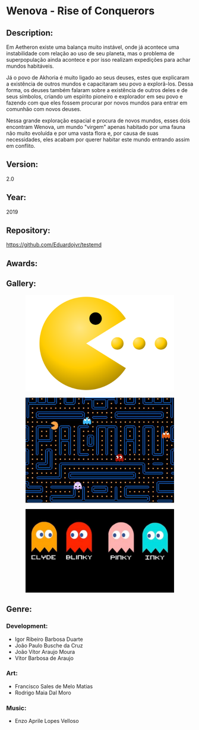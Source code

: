 # Wenova - Rise of Conquerors

## Description:
   Em Aetheron existe uma balança muito instável, onde já acontece uma instabilidade com relação ao uso de seu planeta, mas o problema de superpopulação ainda acontece e por isso realizam expedições para achar mundos habitáveis.

   Já o povo de Akhoria é muito ligado ao seus deuses, estes que explicaram a existência de outros mundos e capacitaram seu povo a explorâ-los. Dessa forma, os deuses também falaram sobre a existência de outros deles e de seus símbolos, criando um espírito pioneiro e explorador em seu povo e fazendo com que eles fossem procurar por novos mundos para entrar em comunhão com novos deuses.

   Nessa grande exploração espacial e procura de novos mundos, esses dois encontram Wenova, um mundo "virgem" apenas habitado por uma fauna não muito evoluída e por uma vasta flora e, por causa de suas necessidades, eles acabam por querer habitar este mundo entrando assim em conflito.

## Version:
   2.0

## Year:
   2019

## Repository:
   https://github.com/Eduardojvr/testemd

## Awards:

## Gallery:
   <p align="center"><img width="400"src="https://github.com/unbgames/unbgames/blob/issue_9/img_tmp/pac1.png"></p>
   <p align="center"><img width="400"src="https://github.com/unbgames/unbgames/blob/issue_9/img_tmp/pac2.jpg"></p>
   <p align="center"><img width="400"src="https://github.com/unbgames/unbgames/blob/issue_9/img_tmp/pac3.jpg"></p>
    
## Genre:

### Development:
   - Igor Ribeiro Barbosa Duarte
   - João Paulo Busche da Cruz
   - João Vítor Araujo Moura
   - Vítor Barbosa de Araujo

### Art:
   - Francisco Sales de Melo Matias
   - Rodrigo Maia Dal Moro

### Music:
   - Enzo Aprile Lopes Velloso
